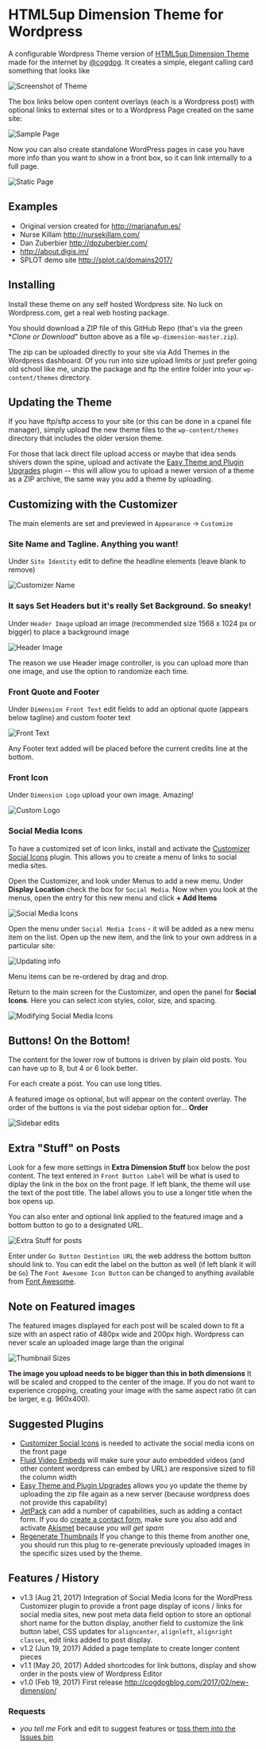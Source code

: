# HTML5up Dimension Theme for Wordpress

A configurable Wordpress Theme version of [HTML5up Dimension Theme](https://html5up.net/dimension) made for the internet by [@cogdog](http://cog.dog). It creates a simple, elegant calling card something that looks like

![Screenshot of Theme](screenshot.png "Screenshot of Theme")

The box links below open content overlays (each is a Wordpress post) with optional links to external sites or to a Wordpress Page created on the same site:

![Sample Page](images/sample-page.jpg "Sample Page")

Now you can also create standalone WordPress pages in case you have more info than you want to show in a front box, so it can link internally to a full page.


![Static Page](images/dimension-page.jpg "Static Page")

## Examples

* Original version created for http://marianafun.es/
* Nurse Killam http://nursekillam.com/
* Dan Zuberbier http://dpzuberbier.com/
* http://about.digis.im/
* SPLOT demo site http://splot.ca/domains2017/


## Installing

Install these theme on any self hosted Wordpress site. No luck on Wordpress.com, get a real web hosting package.

You should download a ZIP file of this GitHub Repo (that's via the green **Clone or Download*" button above as a file `wp-dimension-master.zip`). 

The zip can be uploaded directly to your site via Add Themes in the Wordpress dashboard. Of you run into size upload limits or just prefer going old school like me, unzip the package and ftp the entire folder into your `wp-content/themes` directory.

## Updating the Theme

If you have ftp/sftp access to your site (or this can be done in a cpanel file manager), simply upload the new theme files to the `wp-content/themes` directory that includes the older version theme. 

For those that lack direct file upload access or maybe that idea sends shivers down the spine, upload and activate the [Easy Theme and Plugin Upgrades](https://wordpress.org/plugins/easy-theme-and-plugin-upgrades/) plugin -- this will allow you to upload a newer version of a theme as a ZIP archive, the same way you add a theme by uploading.


## Customizing with the Customizer

The main elements are set and previewed in `Appearance` -> `Customize`

### Site Name and Tagline. Anything you want!
Under `Site Identity` edit to define the headline elements (leave blank to remove)

![](images/customizer-name.jpg "Customizer Name")

### It says Set Headers but it's really Set Background. So sneaky!
Under `Header Image` upload an image (recommended size 1568 x 1024 px or bigger) to place a background image

![](images/customizer-header.jpg "Header Image")

The reason we use Header image controller, is you can upload more than one image, and use the option to randomize each time.


### Front Quote and Footer
Under `Dimension Front Text` edit fields to add an optional quote (appears below tagline) and custom footer text

![](images/customizer-front-text.jpg "Front Text")

Any Footer text added will be placed before the current credits line at the bottom.

### Front Icon
Under `Dimension Logo` upload your own image. Amazing!

![](images/customizer-logo.jpg "Custom Logo")

### Social Media Icons

To have a customized set of icon links, install and activate the [Customizer Social Icons](https://wordpress.org/plugins/customizer-social-icons/) plugin. This allows you to create a menu of links to social media sites.

Open the Customizer, and look under Menus to add a new menu. Under **Display Location** check the box for `Social Media`. Now when you look at the menus, open the entry for this new menu and click **+ Add Items**

![](images/social-media-icons-menu.jpg "Social Media Icons")

Open the menu under `Social Media Icons` - it will be added as  a new menu item on the list. Open up the new item, and the link to your own address in a particular site:

![](images/add-linked-in.jpg "Updating info")

Menu items can be re-ordered by drag and drop.

Return to the main screen for the Customizer, and open the panel for **Social Icons**. Here you can select icon styles, color, size, and spacing.

![](images/social-icons.jpg "Modifying Social Media Icons")

## Buttons! On the Bottom!

The content for the lower row of buttons is driven by plain old posts. You can have up to 8, but 4 or 6 look better.

For each create a post. You can use long titles.

A featured image os optional, but will appear on the content overlay. The order of the buttons is via the post sidebar option for... **Order**

![](images/post-side-edits.jpg "Sidebar edits")


## Extra "Stuff" on Posts

Look for a few more settings in  **Extra Dimension Stuff** box below the post content. The text entered in `Front Button Label` will be what is used to diplay the link in the box on the front page. If left blank, the theme will use the text of the post title. The label allows you to use a longer title when the box opens up.

You can also enter and optional link applied to the featured image and a bottom button to go to a designated URL. 

![](images/extra-dimension-stuff.jpg "Extra Stuff for posts")

Enter under `Go Button Destintion URL` the web address the bottom button should link to. You can edit the label on the button as well (if left blank it will be `Go`) The `Font Awesome Icon Button` can be changed to anything available from [Font Awesome](http://fontawesome.io/icons/). 


## Note on Featured images

The featured images displayed for each post will be scaled down to fit a size with an aspect ratio of 480px wide and 200px high. Wordpress can never scale an uploaded image large than the original

![](http://placehold.it/480x200 "Thumbnail Sizes")

**The image you upload needs to be bigger than this in both dimensions** It will be scaled and cropped to the center of the image. If you do not want to experience cropping, creating your image with the same aspect ratio (it can be larger, e.g. 960x400).

## Suggested Plugins

* [Customizer Social Icons](https://wordpress.org/plugins/customizer-social-icons/) is needed to activate the social media icons on the front page
* [Fluid Video Embeds](https://wordpress.org/plugins/fluid-video-embeds/) will make sure your auto embedded videos (and other content wordpress can embed by URL) are responsive sized to fill the column width
* [Easy Theme and Plugin Upgrades](https://wordpress.org/plugins/easy-theme-and-plugin-upgrades/) allows you yo update the theme by uploading the zip file again as a new server (because wordpress does not provide this capability)
* [JetPack](https://wordpress.org/plugins/jetpack/) can add a number of capabilities, such as adding a contact form. If you do [create a contact form](https://jetpack.com/support/contact-form/), make sure you also add and activate [Akismet](http://akismet.com/) because *you will get spam*
* [Regenerate Thumbnails](https://wordpress.org/plugins/regenerate-thumbnails/) If you change to this theme from another one, you should run this plug to re-generate previously uploaded images in the specific sizes used by the theme.


## Features / History

* v1.3 (Aug 21, 2017)  Integration of Social Media Icons for the WordPress Customizer plugin to provide a front page display of icons / links for social media sites, new post meta data field option to store an optional short name for the button display, another field to customize the link button label, CSS updates for `aligncenter`, `alignleft`, `alignright classes`, edit links added to post display.
* v1.2 (Jun 19, 2017)  Added a page template to create longer content pieces
* v1.1 (May 20, 2017) Added shortcodes for link buttons, display and show  order in the posts view of  Wordpress Editor
* v1.0 (Feb 19, 2017) First release http://cogdogblog.com/2017/02/new-dimension/

### Requests

* *you tell me* Fork and edit to suggest features or [toss them into the Issues bin](https://github.com/cogdog/wp-dimension/issues)
